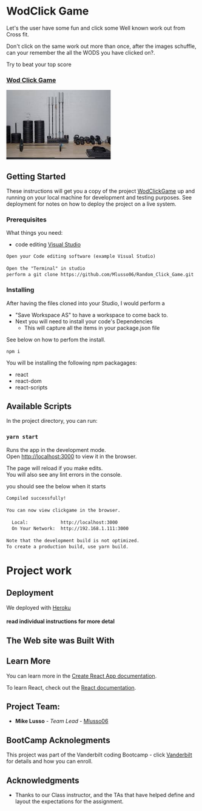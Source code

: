 # WodClick Game
Let's the user have some fun and click some Well known work out from Cross fit.

Don't click on the same work out more than once, after the images schuffle, can your remember the all the WODS you have clicked on?.

Try to beat your top score

### [Wod Click Game]( https://mlusso06.github.io/Random_Click_Game/)

![WodClick](./readmeImage.jpg)

## Getting Started

These instructions will get you a copy of the project [WodClickGame](https://github.com/Mlusso06/Random_Click_Game) up and running on your local machine for development and testing purposes. See deployment for notes on how to deploy the project on a live system.

### Prerequisites

What things you need: 
* code editing [Visual Studio](https://visualstudio.microsoft.com/)

```
Open your Code editing software (example Visual Studio)

Open the "Terminal" in studio
perform a git clone https://github.com/Mlusso06/Random_Click_Game.git
```

### Installing

After having the files cloned into your Studio, I would perform a 
* "Save Workspace AS" to have a workspace to come back to.
* Next you will need to install your code's Dependencies
    * This will capture all the items in your package.json file

See below on how to perfom the install.

```
npm i
```
You will be installing the following npm packagages:
* react
* react-dom
* react-scripts

## Available Scripts

In the project directory, you can run:

### `yarn start`

Runs the app in the development mode.<br />
Open [http://localhost:3000](http://localhost:3000) to view it in the browser.

The page will reload if you make edits.<br />
You will also see any lint errors in the console.

you should see the below when it starts
```
Compiled successfully!

You can now view clickgame in the browser.

  Local:            http://localhost:3000
  On Your Network:  http://192.168.1.111:3000

Note that the development build is not optimized.
To create a production build, use yarn build.
```


# Project work

## Deployment

We deployed with [Heroku](https://dashboard.heroku.com/apps)


#### read individual instructions for more detal

## The Web site was Built With

## Learn More

You can learn more in the [Create React App documentation](https://facebook.github.io/create-react-app/docs/getting-started).

To learn React, check out the [React documentation](https://reactjs.org/).


## Project Team:

* **Mike Lusso** - *Team Lead* - [Mlusso06](https://github.com/Mlusso06)

## BootCamp Acknolegments 

This project was part of the Vanderbilt coding Bootcamp - click [Vanderbilt](https://bootcamps.vanderbilt.edu/)  for details and how you can enroll.

## Acknowledgments

* Thanks to our Class instructor, and the TAs that have helped define and layout the expectations for the assignment. 